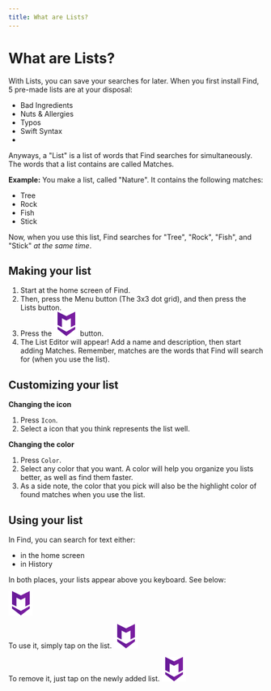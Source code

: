 ```yaml
---
title: What are Lists?
---
```

 
# What are Lists?
With Lists, you can save your searches for later. When you first install Find, 5 pre-made lists are at your disposal:
- Bad Ingredients
- Nuts & Allergies
- Typos
- Swift Syntax
- 




Anyways, a "List" is a list of words that Find searches for simultaneously. The words that a list contains are called Matches.

__Example:__ You make a list, called "Nature". It contains the following matches:

- Tree
- Rock
- Fish
- Stick

Now, when you use this list, Find searches for "Tree", "Rock", "Fish",  and "Stick" _at the same time_.

## Making your list
1. Start at the home screen of Find. 
2. Then, press the Menu button (The 3x3 dot grid), and then press the Lists button.
3. Press the ![logo] button.
4. The List Editor will appear! Add a name and description, then start adding Matches. Remember, matches are the words that Find will search for (when you use the list).

## Customizing your list
__Changing the icon__
1. Press `Icon`.
2. Select a icon that you think represents the list well.
&nbsp;

__Changing the color__

1. Press `Color`.
2. Select any color that you want. A color will help you organize you lists better, as well as find them faster.
3. As a side note, the color that you pick will also be the highlight color of found matches when you use the list.

## Using your list

In Find, you can search for text either:
- in the home screen
- in History

In both places, your lists appear above you keyboard. See below:

![logo]

To use it, simply tap on the list. 
![logo]

To remove it, just tap on the newly added list.
![logo]




[logo]: https://github.com/adam-p/markdown-here/raw/master/src/common/images/icon48.png 
